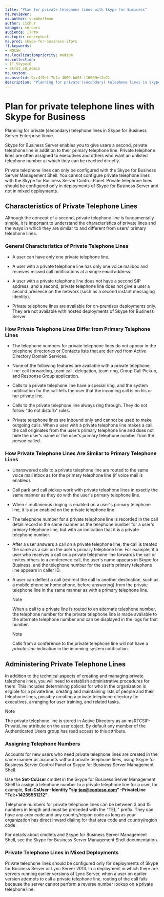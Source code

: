 ```yaml
---
title: "Plan for private telephone lines with Skype for Business"
ms.reviewer: 
ms.author: v-mahoffman
author: cichur
manager: serdars
audience: ITPro
ms.topic: conceptual
ms.prod: skype-for-business-itpro
f1.keywords:
- NOCSH
ms.localizationpriority: medium
ms.collection: 
- IT_Skype16
- Strat_SB_Admin
ms.custom:
ms.assetid: 9cc4f9e1-7b7a-4699-bd05-f16669ef2d21
description: "Planning for private (secondary) telephone lines in Skype for Business Server Enterprise Voice."
---
```


# Plan for private telephone lines with Skype for Business
 
Planning for private (secondary) telephone lines in Skype for Business Server Enterprise Voice.
  
Skype for Business Server enables you to give users a second, private telephone line in addition to their primary telephone line. Private telephone lines are often assigned to executives and others who want an unlisted telephone number at which they can be reached directly.
  
Private telephone lines can only be configured with the Skype for Business Server Management Shell. You cannot configure private telephone lines with the Skype for Business Server Control Panel. Private telephone lines should be configured only in deployments of Skype for Business Server and not in mixed deployments.
  
## Characteristics of Private Telephone Lines

Although the concept of a second, private telephone line is fundamentally simple, it is important to understand the characteristics of private lines and the ways in which they are similar to and different from users' primary telephone lines.
  
### General Characteristics of Private Telephone Lines

- A user can have only one private telephone line.
    
- A user with a private telephone line has only one voice mailbox and receives missed call notifications at a single email address.
    
- A user with a private telephone line does not have a second SIP address, and a second, private telephone line does not give a user a second presence on the network (such as a second instant messaging identity). 
    
- Private telephone lines are available for on-premises deployments only. They are not available with hosted deployments of Skype for Business Server.
    
### How Private Telephone Lines Differ from Primary Telephone Lines

- The telephone numbers for private telephone lines do not appear in the telephone directories or Contacts lists that are derived from Active Directory Domain Services.
    
- None of the following features are available with a private telephone line: call forwarding, team call, delegation, team ring, Group Call Pickup, and Response Group application.
    
- Calls to a private telephone line have a special ring, and the system notification for the call tells the user that the incoming call is on his or her private line.
    
- Calls to the private telephone line always ring through. They do not follow "do not disturb" rules.
    
- Private telephone lines are inbound only and cannot be used to make outgoing calls. When a user with a private telephone line makes a call, the call originates from the user's primary telephone line and does not hide the user's name or the user's primary telephone number from the person called.
    
### How Private Telephone Lines Are Similar to Primary Telephone Lines

- Unanswered calls to a private telephone line are routed to the same voice mail inbox as for the primary telephone line (if voice mail is enabled).
    
- Call park and call pickup work with private telephone lines in exactly the same manner as they do with the user's primary telephone line.
    
- When simultaneous ringing is enabled on a user's primary telephone line, it is also enabled on the private telephone line.
    
- The telephone number for a private telephone line is recorded in the call detail record in the same manner as the telephone number for a user's primary telephone line, but with an indication that it is a private telephone number.
    
- After a user answers a call on a private telephone line, the call is treated the same as a call on the user's primary telephone line. For example, if a user who receives a call on a private telephone line forwards the call or invites others to a conference call, the user's name appears in Skype for Business, and the telephone number for the user's primary telephone line appears in caller ID.
    
- A user can deflect a call (redirect the call to another destination, such as a mobile phone or home phone, before answering) from the private telephone line in the same manner as with a primary telephone line. 
    
    > [!NOTE]
    > When a call to a private line is routed to an alternate telephone number, the telephone number for the private telephone line is made available to the alternate telephone number and can be displayed in the logs for that number. 
  
    > [!NOTE]
    > Calls from a conference to the private telephone line will not have a  *private-line*  indication in the incoming system notification.
  
## Administering Private Telephone Lines

In addition to the technical aspects of creating and managing private telephone lines, you will need to establish administrative procedures for them. This includes determining policies for who in the organization is eligible for a private line, creating and maintaining lists of people and their telephone lines, possibly creating a private telephone directory for executives, arranging for user training, and related tasks.
  
> [!NOTE]
> The private telephone line is stored in Active Directory as an msRTCSIP-PrivateLine attribute on the user object. By default any member of the Authenticated Users group has read access to this attribute. 
  
### Assigning Telephone Numbers

 Accounts for new users who need private telephone lines are created in the same manner as accounts without private telephone lines, using Skype for Business Server Control Panel or Skype for Business Server Management Shell.
  
Use the **Set-CsUser** cmdlet in the Skype for Business Server Management Shell to assign a telephone number to a private telephone line for a user, for example, **Set-CsUser -Identity "sip:joe@contoso.com" -PrivateLine "Tel:+14255551212"**.
  
Telephone numbers for private telephone lines can be between 3 and 15 numbers in length and must be preceded with the "TEL:" prefix. They can have any area code and any country/region code as long as your organization has direct inward dialing for that area code and country/region code. 
  
For details about cmdlets and Skype for Business Server Management Shell, see the Skype for Business Server Management Shell documentation.
  
### Private Telephone Lines in Mixed Deployments

Private telephone lines should be configured only for deployments of Skype for Business Server or Lync Server 2013. In a deployment in which there are servers running earlier versions of Lync Server, when a user on earlier version attempts to call a private telephone line, routing of the call fails because the server cannot perform a reverse number lookup on a private telephone line.
  

